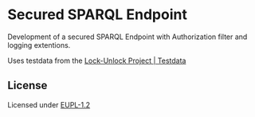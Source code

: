 # Secured SPARQL Endpoint

Development of a secured SPARQL Endpoint with Authorization filter and logging extentions.

Uses testdata from the [Lock-Unlock Project | Testdata](https://github.com/kadaster-labs/lock-unlock-testdata)

## License

Licensed under [EUPL-1.2](LICENSE.md)
